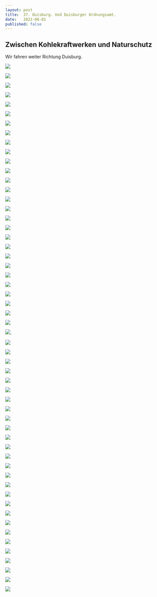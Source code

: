 ```yaml
---
layout: post
title:  37. Duisburg. Und Duisburger Ordnungsamt.
date:   2022-08-01
published: false
---
```


## Zwischen Kohlekraftwerken und Naturschutz ##

Wir fahren weiter Richtung Duisburg.

![](/img/20220801__ms_res_koeln2_0.jpg)

![](/img/20220801__ms_res_koeln2_1.jpg)

![](/img/20220801__ms_res_koeln2_2.jpg)

![](/img/20220801__ms_res_koeln2_3.jpg)

![](/img/20220801__ms_res_koeln2_4.jpg)

![](/img/20220801__ms_res_koeln2_5.jpg)

![](/img/20220801__ms_res_koeln2_6.jpg)

![](/img/20220801__ms_res_koeln2_7.jpg)

![](/img/20220801__ms_res_koeln2_8.jpg)

![](/img/20220801__ms_res_koeln2_9.jpg)

![](/img/20220801__ms_res_koeln2_10.jpg)

![](/img/20220801__ms_res_koeln2_11.jpg)

![](/img/20220801__ms_res_koeln2_12.jpg)

![](/img/20220801__ms_res_koeln2_13.jpg)

![](/img/20220801__ms_res_koeln2_14.jpg)

![](/img/20220801__ms_res_koeln2_15.jpg)

![](/img/20220801__ms_res_koeln2_16.jpg)

![](/img/20220801__ms_res_koeln2_17.jpg)

![](/img/20220801__ms_res_koeln2_18.jpg)

![](/img/20220801__ms_res_koeln2_19.jpg)

![](/img/20220801__ms_res_koeln2_20.jpg)

![](/img/20220801__ms_res_koeln2_21.jpg)

![](/img/20220801__ms_res_koeln2_22.jpg)

![](/img/20220801__ms_res_koeln2_23.jpg)

![](/img/20220801__ms_res_koeln2_24.jpg)

![](/img/20220801__ms_res_koeln2_25.jpg)

![](/img/20220801__ms_res_koeln2_26.jpg)

![](/img/20220801__ms_res_koeln2_27.jpg)

![](/img/20220801__ms_res_koeln2_28.jpg).

![](/img/20220801__ms_res_koeln2_29.jpg)

![](/img/20220801__ms_res_koeln2_30.jpg)

![](/img/20220801__ms_res_koeln2_31.jpg)

![](/img/20220801__ms_res_koeln2_32.jpg)

![](/img/20220801__ms_res_koeln2_33.jpg)

![](/img/20220801__ms_res_koeln2_34.jpg)

![](/img/20220801__ms_res_koeln2_35.jpg)

![](/img/20220801__ms_res_koeln2_36.jpg)

![](/img/20220801__ms_res_koeln2_37.jpg)

![](/img/20220801__ms_res_koeln2_38.jpg)

![](/img/20220801__ms_res_koeln2_39.jpg)

![](/img/20220801__ms_res_koeln2_40.jpg)

![](/img/20220801__ms_res_koeln2_41.jpg)

![](/img/20220801__ms_res_koeln2_42.jpg)

![](/img/20220801__ms_res_koeln2_43.jpg)

![](/img/20220801__ms_res_koeln2_44.jpg)

![](/img/20220801__ms_res_koeln2_45.jpg)

![](/img/20220801__ms_res_koeln2_46.jpg)

![](/img/20220801__ms_res_koeln2_47.jpg)

![](/img/20220801__ms_res_koeln2_48.jpg)

![](/img/20220801__ms_res_koeln2_49.jpg)

![](/img/20220801__ms_res_koeln2_50.jpg)

![](/img/20220801__ms_res_koeln2_51.jpg)

![](/img/20220801__ms_res_koeln2_52.jpg)

![](/img/20220801__ms_res_koeln2_53.jpg)

![](/img/20220801__ms_res_koeln2_54.jpg)

![](/img/20220801__ms_res_koeln2_55.jpg)
